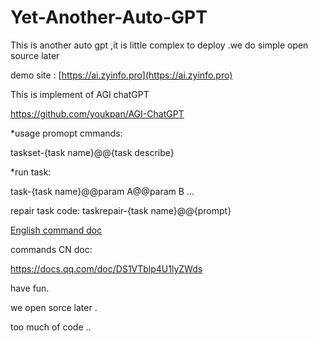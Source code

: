 # Yet-Another-Auto-GPT
This is another auto gpt ,it is little complex to deploy .we do simple open source later

demo site :
[https://ai.zyinfo.pro](https://ai.zyinfo.pro)


This is implement of AGI chatGPT

https://github.com/youkpan/AGI-ChatGPT


*usage promopt cmmands:

taskset-{task name}@@{task describe}


*run task:

task-{task name}@@param A@@param B ...

repair task code:
taskrepair-{task name}@@{prompt}


[English command doc](https://docs.qq.com/doc/p/190a424fc89ace11c54543af8e127a241fe10c5d?u=403451cede784d1c82e357a25f1f8e28)


commands CN doc:

https://docs.qq.com/doc/DS1VTblp4U1lyZWds

have fun.

we open sorce later .

too much of code ..


